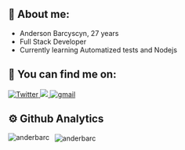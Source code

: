 ## **🐉 About me:**
* Anderson Barcyscyn, 27 years
* Full Stack Developer
* Currently learning Automatized tests and Nodejs

## **🌠 You can find me on:**

<a href="https://twitter.com/ander_barc"><img alt=Twitter src="https://img.shields.io/badge/twitter-%231DA1F2.svg?style=for-the-badge&logo=Twitter&logoColor=white">
</a>
<a href="https://www.linkedin.com/in/anderson-barcyscyn/">
<img src="https://img.shields.io/badge/linkedin-%230077B5.svg?style=for-the-badge&logo=linkedin&logoColor=white"/>
</a>
<a href="mailto:ander.barc@gmail.com">
<img alt=gmail src="https://img.shields.io/badge/Gmail-D14836?style=for-the-badge&logo=gmail&logoColor=white"/>
</a>

## **⚙️ Github Analytics** 
<p>
 <img align="left" src="https://github-readme-stats.vercel.app/api/top-langs?username=anderbarc&show_icons=true&locale=en&layout=compact&theme=dark" alt="anderbarc"/>
</p>
<p>
 &nbsp;
 <img align="center" src="https://github-readme-stats.vercel.app/api?username=anderbarc&show_icons=true&theme=dark&include_all_commits=true&layout=compact&count_private=true" alt="anderbarc"/>
 </p>
